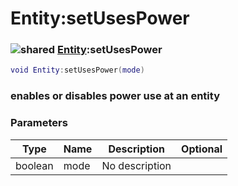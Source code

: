 # Entity:setUsesPower

### ![shared](../../home/entity/.gitbook/assets/shared.png) [Entity](../../home/entity/home/Entity/):setUsesPower

```lua
void Entity:setUsesPower(mode)
```

### enables or disables power use at an entity

### Parameters

| Type    | Name | Description    | Optional |
| ------- | ---- | -------------- | -------: |
| boolean | mode | No description |          |
